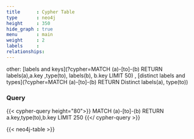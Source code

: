 ```yaml
---
title      : Cypher Table
type       : neo4j
height     : 350
hide_graph : true
menu       : main
weight     : 2
labels     :
relationships:
---
```


other:
   [labels and keys](?cypher=MATCH (a)-[to]-(b) RETURN labels(a),a.key ,type(to), labels(b), b.key LIMIT 50)
 , [distinct labels and types](?cypher=MATCH (a)-[to]-(b) RETURN Distinct labels(a), type(to))
### Query
{{< cypher-query height="80">}}
MATCH (a)-[to]-(b)
RETURN a.key,type(to),b.key
LIMIT 250
{{</ cypher-query >}}

{{< neo4j-table >}}